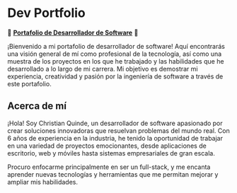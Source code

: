 # Dev Portfolio

🚀 **[Portafolio de Desarrollador de Software](https://ingdevcq.github.io/portfolio/)** 🚀

¡Bienvenido a mi portafolio de desarrollador de software! Aquí encontrarás una visión general de mí como profesional de la tecnología, así como una muestra de los proyectos en los que he trabajado y las habilidades que he desarrollado a lo largo de mi carrera. Mi objetivo es demostrar mi experiencia, creatividad y pasión por la ingeniería de software a través de este portafolio.

## Acerca de mí

¡Hola! Soy Christian Quinde, un desarrollador de software apasionado por crear soluciones innovadoras que resuelvan problemas del mundo real. Con 6 años de experiencia en la industria, he tenido la oportunidad de trabajar en una variedad de proyectos emocionantes, desde aplicaciones de escritorio, web y móviles hasta sistemas empresariales de gran escala.

Procuro enfocarme principalmente en ser un full-stack, y me encanta aprender nuevas tecnologías y herramientas que me permitan mejorar y ampliar mis habilidades.

